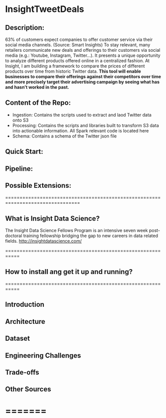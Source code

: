 # InsightTweetDeals

## Description:
63% of customers expect companies to offer customer service via their social media channels. (Source: Smart Insights) To stay relevant, many retailers communicate new deals and offerings to their customers via social media (e.g.: Youtube, Instagram, Twitter…). 
It presents a unique opportunity to analyze different products offered online in a centralized fashion. 
At Insight, I am building a framework to compare the prices of different products over time from historic Twitter data. 
<b>This tool will enable businesses to compare their offerings against their competitors over time and more precisely target their advertising campaign by seeing what has and hasn’t worked in the past.</b>


## Content of the Repo:
- Ingestion: Contains the scripts used to extract and laod Twitter data onto S3
- Processing: Contains the scripts and libraries built to transform S3 data into actionable information. All Spark relevant code is located here
- Schema: Contains a schema of the Twitter json file

## Quick Start:


## Pipeline:

## Possible Extensions:

================================================================================
## What is Insight Data Science?
The Insight Data Science Fellows Program is an intensive seven week post-doctoral training fellowship bridging the gap to new careers in data related fields.
http://insightdatascience.com/

===========================================================
## How to install ang get it up and running?


===========================================================
## Introduction

## Architecture

## Dataset

## Engineering Challenges 

## Trade-offs

## Other Sources



=======
================================================================================
